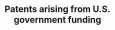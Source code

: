 ---
layout: default
citation: 'de Rassenfosse Gaétan, & Emilio Raiteri. (2019). 3PFL: Database of Patents
  and Publications with a Public-Funding Linkage (Version 1.2) [Data set]. Zenodo.
  http://doi.org/10.5281/zenodo.3369582'
description: 'Dataset of patents arising from government funding since the year 2000. '
doi: https://doi.org/10.5281/zenodo.3369582
record_creation_timestamp: 11/26/2020 17:20:46
shortname: us_gov_patents
terms_of_use: CC-BY 4.0 International
timeframe: 2000-2019
title: Patents arising from U.S. government funding
url: https://zenodo.org/record/3369582
uuid: c66bdabd-a80c-4a7e-b9b9-f706e4ed7395
---